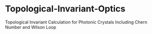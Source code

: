 # Topological-Invariant-Optics
Topological Invariant Calculation for Photonic Crystals Including Chern Number and Wilson Loop
